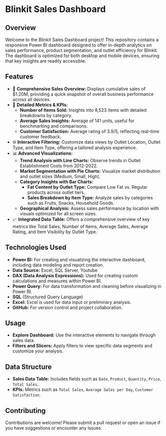 # Blinkit Sales Dashboard

## Overview

Welcome to the Blinkit Sales Dashboard project! This repository contains a responsive Power BI dashboard designed to offer in-depth analytics on sales performance, product segmentation, and outlet efficiency for Blinkit. The dashboard is optimized for both desktop and mobile devices, ensuring that key insights are readily accessible.

## Features

- 🚀 **Comprehensive Sales Overview:** Displays cumulative sales of $1.20M, providing a quick snapshot of overall business performance across all devices.
- 🎯 **Detailed Metrics & KPIs:**
  - **Number of Items Sold:** Insights into 8,523 items with detailed breakdowns by category.
  - **Average Sales Insights:** Average of 141 units, useful for benchmarking and comparisons.
  - **Customer Satisfaction:** Average rating of 3.9/5, reflecting real-time customer feedback.
- 🌐 **Interactive Filtering:** Customize data views by Outlet Location, Outlet Type, and Item Type, offering a tailored analysis experience.
- 📊 **Advanced Visualizations:**
  - **Trend Analysis with Line Charts:** Observe trends in Outlet Establishment Costs from 2012-2022.
  - **Market Segmentation with Pie Charts:** Visualize market distribution and outlet sizes (Medium, Small, High).
  - **Category Insights with Bar Charts:**
    - **Fat Content by Outlet Type:** Compare Low Fat vs. Regular products across outlet tiers.
    - **Sales Breakdown by Item Type:** Analyze sales by categories such as Fruits, Snacks, Household Goods.
  - **Geographical Analysis:** Assess sales performance by location with visuals optimized for all screen sizes.
- 📈 **Integrated Data Table:** Offers a comprehensive overview of key metrics like Total Sales, Number of Items, Average Sales, Average Rating, and Item Visibility by Outlet Type.

## Technologies Used

- **Power BI:** For creating and visualizing the interactive dashboard, including data modeling and report creation.
- **Data Source:**  Excel, SQL Server, Youtube
- **DAX (Data Analysis Expressions):** Used for creating custom calculations and measures within Power BI.
- **Power Query:** For data transformation and cleaning before visualizing in Power BI.
- **SQL** (Structured Query Language)
- **Excel:** Excel is used for data input or preliminary analysis.
- **GitHub:** For version control and project collaboration.



## Usage

- **Explore Dashboard:** Use the interactive elements to navigate through sales data.
- **Filters and Slicers:** Apply filters to view specific data segments and customize your analysis.

## Data Structure

- **Sales Data Table:** Includes fields such as `Date`, `Product`, `Quantity`, `Price`, `Total Sales`.
- **KPIs:** Metrics such as `Total Sales`, `Average Sales per Day`, `Customer Satisfaction`.

## Contributing

Contributions are welcome! Please submit a pull request or open an issue if you have suggestions or encounter any issues.

